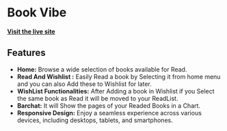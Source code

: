 # Book Vibe

[**Visit the live site**](https://660554ea98b1c1195732e636--incredible-bublanina-2b5e7d.netlify.app/)

## Features 

- **Home:** Browse a wide selection of books available for Read.
- **Read And Wishlist :** Easily Read a book by Selecting it from home menu and you can also Add these to Wishlist for later.
- **WishList Functionalities:** After Adding a book in Wishlist if you Select the same book as Read it will be moved to your ReadList.
- **Barchat:** It will Show the pages of your Readed Books in a Chart.
- **Responsive Design:** Enjoy a seamless experience across various devices, including desktops, tablets, and smartphones.

